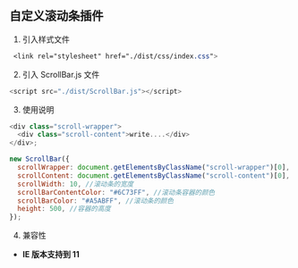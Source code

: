 ## 自定义滚动条插件

1. 引入样式文件

```css
 <link rel="stylesheet" href="./dist/css/index.css">
```

2. 引入 ScrollBar.js 文件

```js
<script src="./dist/ScrollBar.js"></script>
```

3. 使用说明

```js
<div class="scroll-wrapper">
  <div class="scroll-content">write....</div>
</div>;

new ScrollBar({
  scrollWrapper: document.getElementsByClassName("scroll-wrapper")[0], //外部容器
  scrollContent: document.getElementsByClassName("scroll-content")[0], //包裹数据的容器
  scrollWidth: 10, //滚动条的宽度
  scrollBarContentColor: "#6C73FF", //滚动条容器的颜色
  scrollBarColor: "#A5ABFF", //滚动条的颜色
  height: 500, //容器的高度
});
```

4. 兼容性

- **IE 版本支持到 11**
